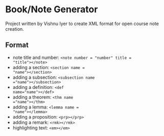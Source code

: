 Book/Note Generator
===================

Project written by Vishnu Iyer to create XML format for open course note creation.

Format
-------
- note title and number: <code>\<note number = "number" title = "title">\</note></code>
- adding a section: <code>\<section name = "name">\</section></code>
- adding a subsection: <code>\<subsection name ="name">\</subsection></code>
- adding a definition: <code>\<def name="name">\</def></code>
- adding a theorem: <code>\<thm name ="name">\</thm></code>
- adding a lemma: <code>\<lemma name = "name">\</lemma></code>
- adding a proposition: <code>\<prp>\</prp></code>
- adding a remark: <code>\<rmk>\</rmk></code>
- highlighting text: <code>\<em>\</em></code>
